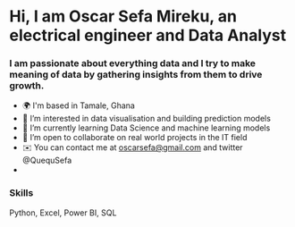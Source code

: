 # Hi, I am Oscar Sefa Mireku, an electrical engineer and Data Analyst
### I am passionate about everything data and I try to make meaning of data by gathering insights from them to drive growth.
- 🌍 I'm based in Tamale, Ghana
- 👀 I’m interested in data visualisation and building prediction models
- 🧠  I’m currently learning Data Science and machine learning models
- 💞️ I’m open to collaborate on real world projects in the IT field
- ✉️ You can contact me at oscarsefa@gmail.com and twitter @QuequSefa
- 

### Skills
Python, Excel, Power BI, SQL


<!---
SefaTheAnalyst/SefaTheAnalyst is a ✨ special ✨ repository because its `README.md` (this file) appears on your GitHub profile.
You can click the Preview link to take a look at your changes.
--->
